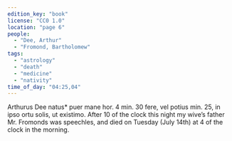 ```yaml
---
edition_key: "book"
license: "CC0 1.0"
location: "page 6"
people:
  - "Dee, Arthur"
  - "Fromond, Bartholomew"
tags:
  - "astrology"
  - "death"
  - "medicine"
  - "nativity"
time_of_day: "04:25,04"
---
```

Arthurus Dee natus* puer mane hor. 4 min. 30 fere,
vel potius min. 25, in ipso ortu solis, ut existimo. After 10 of the
clock this night my wive’s father Mr. Fromonds was speechles,
and died on Tuesday (July 14th) at 4 of the clock in the morning.

